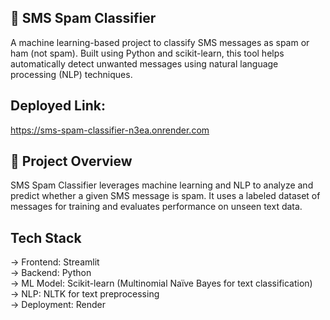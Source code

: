 ## 📱 SMS Spam Classifier
A machine learning-based project to classify SMS messages as spam or ham (not spam). Built using Python and scikit-learn, this tool helps automatically detect unwanted messages using natural language processing (NLP) techniques.

## Deployed Link:
https://sms-spam-classifier-n3ea.onrender.com

## 🧠 Project Overview
SMS Spam Classifier leverages machine learning and NLP to analyze and predict whether a given SMS message is spam. It uses a labeled dataset of messages for training and evaluates performance on unseen text data.


## Tech Stack
-> Frontend: Streamlit  <br>
-> Backend: Python  <br>
-> ML Model: Scikit-learn (Multinomial Naïve Bayes for text classification)   <br>
-> NLP: NLTK for text preprocessing  <br>
-> Deployment: Render  <br>
